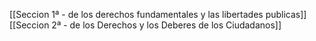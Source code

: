 [[Seccion 1ª - de los derechos fundamentales y las libertades publicas]]
[[Seccion 2ª - de los Derechos y los Deberes de los Ciudadanos]]
